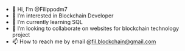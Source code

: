 - 👋 Hi, I’m @Filippodm7
- 👀 I’m interested in Blockchain Developer
- 🌱 I’m currently learning SQL
- 💞️ I’m looking to collaborate on websites for blockchain technology project
- 📫 How to reach me by email @fil.blockchain@gmail.com
<!---
Filippodm7/Filippodm7 is a ✨ special ✨ repository because its `README.md` (this file) appears on your GitHub profile.
You can click the Preview link to take a look at your changes.
--->
